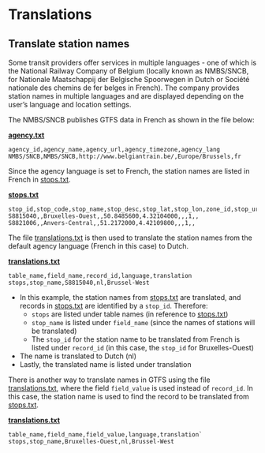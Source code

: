 # Translations

## Translate station names

Some transit providers offer services in multiple languages - one of which is the National Railway Company of Belgium (locally known as NMBS/SNCB, for Nationale Maatschappij der Belgische Spoorwegen in Dutch or Société nationale des chemins de fer belges in French). The company provides station names in multiple languages and are displayed depending on the user’s language and location settings.

The NMBS/SNCB publishes GTFS data in French as shown in the file below:

[**agency.txt**](../../reference/#agencytxt)

```
agency_id,agency_name,agency_url,agency_timezone,agency_lang
NMBS/SNCB,NMBS/SNCB,http://www.belgiantrain.be/,Europe/Brussels,fr
```


Since the agency language is set to French, the station names are listed in French in [stops.txt](../../reference/#stopstxt).

[**stops.txt**](../../reference/#stopstxt)

```
stop_id,stop_code,stop_name,stop_desc,stop_lat,stop_lon,zone_id,stop_url,location_type,parent_station,platform_code
S8815040,,Bruxelles-Ouest,,50.8485600,4.32104000,,,1,,
S8821006,,Anvers-Central,,51.2172000,4.42109800,,,1,,
```


The file [translations.txt](../../reference/#translationstxt) is then used to translate the station names from the default agency language (French in this case) to Dutch.

[**translations.txt**](../../reference/#translationstxt)

```
table_name,field_name,record_id,language,translation
stops,stop_name,S8815040,nl,Brussel-West
```

- In this example, the station names from [stops.txt](../../reference/#stopstxt) are translated, and records in [stops.txt](../../reference/#stopstxt) are identified by a `stop_id`. Therefore:
    - `stops` are listed under table names (in reference to [stops.txt](../../reference/#stopstxt))
    - `stop_name` is listed under `field_name` (since the names of stations will be translated)
    - The `stop_id` for the station name to be translated from French is listed under `record_id` (in this case, the `stop_id` for Bruxelles-Ouest)
- The name is translated to Dutch (nl)
- Lastly, the translated name is listed under translation

There is another way to translate names in GTFS using the file [translations.txt](../../reference/#translationstxt), where the field `field_value` is used instead of `record_id`. In this case, the station name is used to find the record to be translated from [stops.txt](../../reference/#stopstxt).

[**translations.txt**](../../reference/#translationstxt)

```
table_name,field_name,field_value,language,translation`
stops,stop_name,Bruxelles-Ouest,nl,Brussel-West
```

